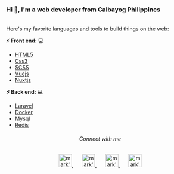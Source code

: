 ### Hi 👋,  I'm a web developer from Calbayog Philippines

<br/>
Here's my favorite languages and tools to build things on the web:

**:zap: Front end:** 💻                                                                    
- [HTML5](https://developer.mozilla.org/en-US/docs/Web/HTML)                               
- [Css3](https://developer.mozilla.org/en-US/docs/Web/CSS)                                 
- [SCSS](https://sass-lang.com/)
- [Vuejs](https://vuejs.org/)
- [Nuxtjs](https://nuxtjs.org/)

**:zap: Back end:** 💻
- [Laravel](https://laravel.com/)
- [Docker](https://www.docker.com/)
- [Mysql](https://www.mysql.com/)
- [Redis](https://redis.io/)


<h6 align="center">Connect with me</h6>
<p align="center">
<a href="https://twitter.com/MarkDelarmente">
  <img alt="mark's | Twitter" width="35px" src="https://image.flaticon.com/icons/svg/2111/2111703.svg" />
</a>
  &nbsp;&nbsp;&nbsp;&nbsp;&nbsp;
<a href="https://www.linkedin.com/in/mark-ryan-delarmente/">
  <img alt="mark's LinkdeIN" width="35px" src="https://image.flaticon.com/icons/svg/2111/2111465.svg" />
</a>
  &nbsp;&nbsp;&nbsp;&nbsp;&nbsp;
<a href="https://www.facebook.com/me.delarmente30/">
  <img alt="mark's Facebook" width="35px" src="https://image.flaticon.com/icons/svg/2111/2111342.svg" />
</a>
  &nbsp;&nbsp;&nbsp;&nbsp;&nbsp;
<a href="https://www.instagram.com/markryandelarmente/">
  <img alt="mark's Instagram" width="35px" src="https://image.flaticon.com/icons/svg/2111/2111421.svg" />
</a>
</p>
